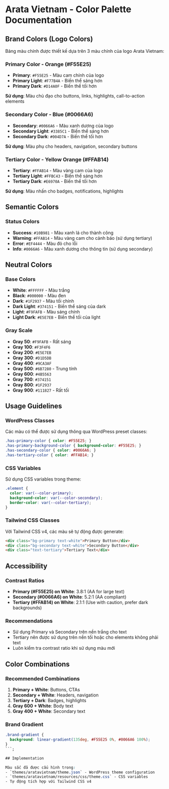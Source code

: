 # Arata Vietnam - Color Palette Documentation

## Brand Colors (Logo Colors)

Bảng màu chính được thiết kế dựa trên 3 màu chính của logo Arata Vietnam:

### Primary Color - Orange (#F55E25)
- **Primary**: `#F55E25` - Màu cam chính của logo
- **Primary Light**: `#F77B4A` - Biến thể sáng hơn
- **Primary Dark**: `#D14A0F` - Biến thể tối hơn

**Sử dụng**: Màu chủ đạo cho buttons, links, highlights, call-to-action elements

### Secondary Color - Blue (#0066A6)
- **Secondary**: `#0066A6` - Màu xanh dương của logo
- **Secondary Light**: `#3385C1` - Biến thể sáng hơn
- **Secondary Dark**: `#004D7A` - Biến thể tối hơn

**Sử dụng**: Màu phụ cho headers, navigation, secondary buttons

### Tertiary Color - Yellow Orange (#FFAB14)
- **Tertiary**: `#FFAB14` - Màu vàng cam của logo
- **Tertiary Light**: `#FFBC43` - Biến thể sáng hơn
- **Tertiary Dark**: `#E6970A` - Biến thể tối hơn

**Sử dụng**: Màu nhấn cho badges, notifications, highlights

## Semantic Colors

### Status Colors
- **Success**: `#10B981` - Màu xanh lá cho thành công
- **Warning**: `#FFAB14` - Màu vàng cam cho cảnh báo (sử dụng tertiary)
- **Error**: `#EF4444` - Màu đỏ cho lỗi
- **Info**: `#0066A6` - Màu xanh dương cho thông tin (sử dụng secondary)

## Neutral Colors

### Base Colors
- **White**: `#FFFFFF` - Màu trắng
- **Black**: `#000000` - Màu đen
- **Dark**: `#1F2937` - Màu tối chính
- **Dark Light**: `#374151` - Biến thể sáng của dark
- **Light**: `#F9FAFB` - Màu sáng chính
- **Light Dark**: `#E5E7EB` - Biến thể tối của light

### Gray Scale
- **Gray 50**: `#F9FAFB` - Rất sáng
- **Gray 100**: `#F3F4F6`
- **Gray 200**: `#E5E7EB`
- **Gray 300**: `#D1D5DB`
- **Gray 400**: `#9CA3AF`
- **Gray 500**: `#6B7280` - Trung tính
- **Gray 600**: `#4B5563`
- **Gray 700**: `#374151`
- **Gray 800**: `#1F2937`
- **Gray 900**: `#111827` - Rất tối

## Usage Guidelines

### WordPress Classes
Các màu có thể được sử dụng thông qua WordPress preset classes:
```css
.has-primary-color { color: #F55E25; }
.has-primary-background-color { background-color: #F55E25; }
.has-secondary-color { color: #0066A6; }
.has-tertiary-color { color: #FFAB14; }
```

### CSS Variables
Sử dụng CSS variables trong theme:
```css
.element {
  color: var(--color-primary);
  background-color: var(--color-secondary);
  border-color: var(--color-tertiary);
}
```

### Tailwind CSS Classes
Với Tailwind CSS v4, các màu sẽ tự động được generate:
```html
<div class="bg-primary text-white">Primary Button</div>
<div class="bg-secondary text-white">Secondary Button</div>
<div class="text-tertiary">Tertiary Text</div>
```

## Accessibility

### Contrast Ratios
- **Primary (#F55E25) on White**: 3.8:1 (AA for large text)
- **Secondary (#0066A6) on White**: 5.2:1 (AA compliant)
- **Tertiary (#FFAB14) on White**: 2.1:1 (Use with caution, prefer dark backgrounds)

### Recommendations
- Sử dụng Primary và Secondary trên nền trắng cho text
- Tertiary nên được sử dụng trên nền tối hoặc cho elements không phải text
- Luôn kiểm tra contrast ratio khi sử dụng màu mới

## Color Combinations

### Recommended Combinations
1. **Primary + White**: Buttons, CTAs
2. **Secondary + White**: Headers, navigation
3. **Tertiary + Dark**: Badges, highlights
4. **Gray 600 + White**: Body text
5. **Gray 400 + White**: Secondary text

### Brand Gradient
```css
.brand-gradient {
  background: linear-gradient(135deg, #F55E25 0%, #0066A6 100%);
}
```;

## Implementation

Màu sắc đã được cấu hình trong:
- `themes/aratavietnam/theme.json` - WordPress theme configuration
- `themes/aratavietnam/resources/css/theme.css` - CSS variables
- Tự động tích hợp với Tailwind CSS v4
